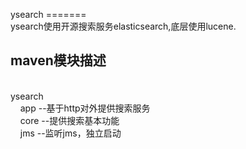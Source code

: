 ysearch
=======<br>
    ysearch使用开源搜索服务elasticsearch,底层使用lucene.<br>
<h2>maven模块描述</h2><br>
    ysearch<br>
        &nbsp;&nbsp;&nbsp;&nbsp;app     --基于http对外提供搜索服务<br>
        &nbsp;&nbsp;&nbsp;&nbsp;core    --提供搜索基本功能<br>
        &nbsp;&nbsp;&nbsp;&nbsp;jms     --监听jms，独立启动<br>
